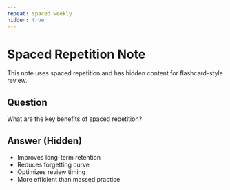 ```yaml
---
repeat: spaced weekly
hidden: true
---
```


# Spaced Repetition Note

This note uses spaced repetition and has hidden content for flashcard-style review.

## Question
What are the key benefits of spaced repetition?

## Answer (Hidden)
- Improves long-term retention
- Reduces forgetting curve
- Optimizes review timing
- More efficient than massed practice

